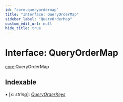 ```yaml
---
id: "core.queryordermap"
title: "Interface: QueryOrderMap"
sidebar_label: "QueryOrderMap"
custom_edit_url: null
hide_title: true
---
```


# Interface: QueryOrderMap

[core](../modules/core.md).QueryOrderMap

## Indexable

▪ [x: *string*]: [*QueryOrderKeys*](../modules/core.md#queryorderkeys)
